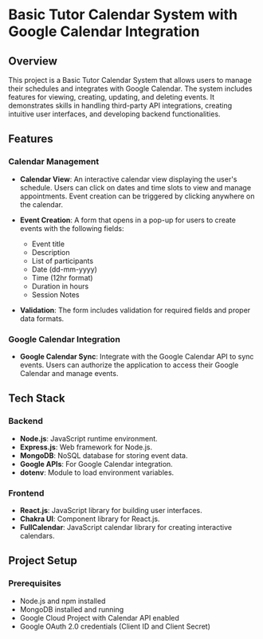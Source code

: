 # Basic Tutor Calendar System with Google Calendar Integration

## Overview

This project is a Basic Tutor Calendar System that allows users to manage their schedules and integrates with Google Calendar. The system includes features for viewing, creating, updating, and deleting events. It demonstrates skills in handling third-party API integrations, creating intuitive user interfaces, and developing backend functionalities.

## Features

### Calendar Management

- **Calendar View**: An interactive calendar view displaying the user's schedule. Users can click on dates and time slots to view and manage appointments. Event creation can be triggered by clicking anywhere on the calendar.
  
- **Event Creation**: A form that opens in a pop-up for users to create events with the following fields:
  - Event title
  - Description
  - List of participants
  - Date (dd-mm-yyyy)
  - Time (12hr format)
  - Duration in hours
  - Session Notes

- **Validation**: The form includes validation for required fields and proper data formats.

### Google Calendar Integration

- **Google Calendar Sync**: Integrate with the Google Calendar API to sync events. Users can authorize the application to access their Google Calendar and manage events.

## Tech Stack

### Backend

- **Node.js**: JavaScript runtime environment.
- **Express.js**: Web framework for Node.js.
- **MongoDB**: NoSQL database for storing event data.
- **Google APIs**: For Google Calendar integration.
- **dotenv**: Module to load environment variables.

### Frontend

- **React.js**: JavaScript library for building user interfaces.
- **Chakra UI**: Component library for React.js.
- **FullCalendar**: JavaScript calendar library for creating interactive calendars.

## Project Setup

### Prerequisites

- Node.js and npm installed
- MongoDB installed and running
- Google Cloud Project with Calendar API enabled
- Google OAuth 2.0 credentials (Client ID and Client Secret)

